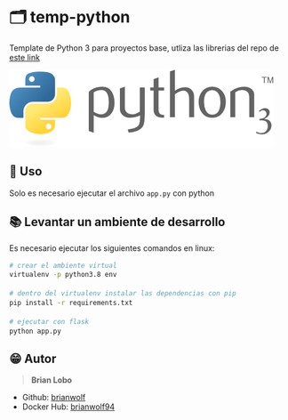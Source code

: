 # :card_index_dividers: temp-python

Template de Python 3 para proyectos base, utliza las librerias del repo de [este link](https://github.com/brianwolf/repo-python-libs)

![docs](docs/img/python.png)

## :tada: Uso

Solo es necesario ejecutar el archivo `app.py` con python

## :books: Levantar un ambiente de desarrollo

Es necesario ejecutar los siguientes comandos en linux:

```bash
# crear el ambiente virtual
virtualenv -p python3.8 env

# dentro del virtualenv instalar las dependencias con pip
pip install -r requirements.txt

# ejecutar con flask
python app.py
```

## :grin: Autor

> **Brian Lobo**

* Github: [brianwolf](https://github.com/brianwolf)
* Docker Hub:  [brianwolf94](https://hub.docker.com/u/brianwolf94)
